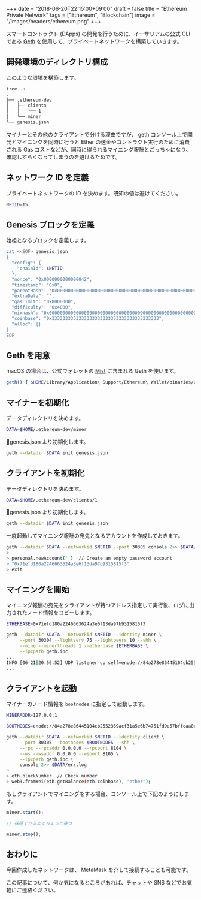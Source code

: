 +++
date = "2018-06-20T22:15:00+09:00"
draft = false
title = "Ethereum Private Network"
tags = ["Ethereum", "Blockchain"]
image = "/images/headers/ethereum.png"
+++

スマートコントラクト (DApps) の開発を行うために、イーサリアムの公式 CLI である [Geth](https://github.com/ethereum/go-ethereum) を使用して、プライベートネットワークを構築していきます。

## 開発環境のディレクトリ構成

このような環境を構築します。

```bash
tree -a
.
├── .ethereum-dev
│   ├── clients
│   │   └── 1
│   └── miner
└── genesis.json
```

マイナーとその他のクライアントで分ける理由ですが、 geth コンソール上で開発とマイニングを同時に行うと Ether の送金やコントラクト実行のために消費される Gas コストなどが、同時に得られるマイニング報酬とごっちゃになり、確認しずらくなってしまうのを避けるためです。

## ネットワーク ID を定義

プライベートネットワークの ID を決めます。既知の値は避けてください。

```bash
NETID=15
```

## Genesis ブロックを定義

始祖となるブロックを定義します。

```bash
cat <<EOF> genesis.json
{
  "config": {
    "chainId": $NETID
  },
  "nonce": "0x0000000000000042",
  "timestamp": "0x0",
  "parentHash": "0x0000000000000000000000000000000000000000000000000000000000000000",
  "extraData": "",
  "gasLimit": "0x8000000",
  "difficulty": "0x4000",
  "mixhash": "0x0000000000000000000000000000000000000000000000000000000000000000",
  "coinbase": "0x3333333333333333333333333333333333333333",
  "alloc": {}
}
EOF
```

## Geth を用意

macOS の場合は、公式ウォレットの [Mist](https://github.com/ethereum/mist) に含まれる Geth を使います。

```bash
geth() { $HOME/Library/Application\ Support/Ethereum\ Wallet/binaries/Geth/unpacked/geth $*; }
```

## マイナーを初期化

データディレクトリを決めます。

```bash
DATA=$HOME/.ethereum-dev/miner
```

genesis.json より初期化します。

```bash
geth --datadir $DATA init genesis.json
```

## クライアントを初期化

データディレクトリを決めます。

```bash
DATA=$HOME/.ethereum-dev/clients/1
```

genesis.json より初期化します。

```bash
geth --datadir $DATA init genesis.json
```

一度起動してマイニング報酬の宛先となるアカウントを作成しておきます。

```bash
geth --datadir $DATA --networkid $NETID --port 30305 console 2>> $DATA/err.log
> 
> personal.newAccount('')  // Create an empty password account
> "0x71efd180a2246663624a3e6f13da97b9315815f3"
> exit
```

## マイニングを開始

マイニング報酬の宛先をクライアントが持つアドレス指定して実行後、ログに出力されたノード情報をコピーします。

```bash
ETHERBASE=0x71efd180a2246663624a3e6f13da97b9315815f3

geth --datadir $DATA --networkid $NETID --identity miner \
     --port 30304 --lightserv 75 --lightpeers 10 --shh \
     --mine --minerthreads 1 --etherbase $ETHERBASE \
     --ipcpath geth.ipc
...
INFO [06-21|20:56:52] UDP listener up self=enode://84a278e86445104cb2552369acf31a5e6b74751fd9e57bffcaa8e89e65d63ec30ee560ba6e1ef1c312af0f7859c875b0ce043d066d33542e29a48813b2f9ba54@[::]:30304
...
```

## クライアントを起動

マイナーのノード情報を `bootnodes` に指定して起動します。

```bash
MINERADDR=127.0.0.1

BOOTNODES=enode://84a278e86445104cb2552369acf31a5e6b74751fd9e57bffcaa8e89e65d63ec30ee560ba6e1ef1c312af0f7859c875b0ce043d066d33542e29a48813b2f9ba54@$MINERADDR:30304

geth --datadir $DATA --networkid $NETID --identity client \
     --port 30305 --bootnodes $BOOTNODES --shh \
     --rpc --rpcaddr 0.0.0.0 --rpcport 8104 \
     --ws --wsaddr 0.0.0.0 --wsport 8105 \
     --ipcpath geth.ipc \
     console 2>> $DATA/err.log
> 
> eth.blockNumber  // Check number
> web3.fromWei(eth.getBalance(eth.coinbase), 'ether');
```

もしクライアントでマイニングをする場合、コンソール上で下記のようにします。

```javascript
miner.start();

// 採掘できるまでちょっと待つ

miner.stop();
```

## おわりに

今回作成したネットワークは、 MetaMask を介して接続することも可能です。

この記事について、何か気になるところがあれば、チャットや SNS などでお気軽にご連絡ください。
